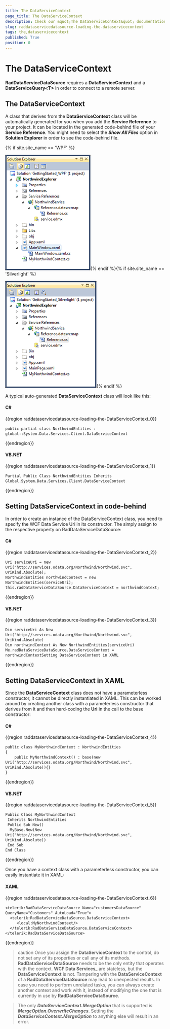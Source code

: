 ```yaml
---
title: The DataServiceContext
page_title: The DataServiceContext
description: Check our &quot;The DataServiceContext&quot; documentation article for the RadDataServiceDataSource {{ site.framework_name }} control.
slug: raddataservicedatasource-loading-the-dataservicecontext
tags: the,dataservicecontext
published: True
position: 0
---
```


# The DataServiceContext

__RadDataServiceDataSource__ requires a __DataServiceContext__ and a __DataServiceQuery&lt;T&gt;__ in order to connect to a remote server. 

## The DataServiceContext

A class that derives from the __DataServiceContext__ class will be automatically generated for you when you add the __Service Reference__ to your project. It can be located in the generated code-behind file of your __Service Reference__. You might need to select the ___Show All Files___ option in __Solution Explorer__ in order to see the code-behind file. 

{% if site.site_name == 'WPF' %}

![](images/RadDataServiceDataSource_GeneratedClientCode_WPF.png){% endif %}{% if site.site_name == 'Silverlight' %}

![](images/RadDataServiceDataSource_GeneratedClientCode_SL.png){% endif %}

A typical auto-generated __DataServiceContext__ class will look like this:

#### __C#__

{{region raddataservicedatasource-loading-the-DataServiceContext_0}}

	public partial class NorthwindEntities : global::System.Data.Services.Client.DataServiceContext
{{endregion}}

#### __VB.NET__

{{region raddataservicedatasource-loading-the-DataServiceContext_1}}

	Partial Public Class NorthwindEntities Inherits Global.System.Data.Services.Client.DataServiceContext
{{endregion}}

## Setting DataServiceContext in code-behind

In order to create an instance of the DataServiceContext class, you need to specify the WCF Data Service Uri in its constructor. The simply assign to the respective property on RadDataServiceDataSource:

#### __C#__

{{region raddataservicedatasource-loading-the-DataServiceContext_2}}

	Uri serviceUri = new Uri("http://services.odata.org/Northwind/Northwind.svc", UriKind.Absolute);
	NorthwindEntities northwindContext = new NorthwindEntities(serviceUri);
	this.radDataServiceDataSource.DataServiceContext = northwindContext;
{{endregion}}



#### __VB.NET__

{{region raddataservicedatasource-loading-the-DataServiceContext_3}}

	Dim serviceUri As New Uri("http://services.odata.org/Northwind/Northwind.svc", UriKind.Absolute)
	Dim northwindContext As New NorthwindEntities(serviceUri)
	Me.radDataServiceDataSource.DataServiceContext = northwindContextSetting DataServiceContext in XAML
{{endregion}}

## Setting DataServiceContext in XAML

Since the __DataServiceContext__ class does not have a parameterless constructor, it cannot be directly instantiated in XAML. This can be worked around by creating another class with a parameterless constructor that derives from it and then hard-coding the __Uri__ in the call to the base constructor:

#### __C#__

{{region raddataservicedatasource-loading-the-DataServiceContext_4}}

	public class MyNorthwindContext : NorthwindEntities
	{
	    public MyNorthwindContext() : base(new Uri("http://services.odata.org/Northwind/Northwind.svc", UriKind.Absolute)){}
	}
{{endregion}}

#### __VB.NET__

{{region raddataservicedatasource-loading-the-DataServiceContext_5}}

	Public Class MyNorthwindContext
	 Inherits NorthwindEntities
	 Public Sub New()
	  MyBase.New(New Uri("http://services.odata.org/Northwind/Northwind.svc", UriKind.Absolute))
	 End Sub
	End Class
{{endregion}}

Once you have a context class with a parameterless constructor, you can easily instantiate it in XAML:

#### __XAML__

{{region raddataservicedatasource-loading-the-DataServiceContext_6}}

	<telerik:RadDataServiceDataSource Name="customersDataSource" QueryName="Customers" AutoLoad="True">
	  <telerik:RadDataServiceDataSource.DataServiceContext>
	     <local:MyNorthwindContext/>
	  </telerik:RadDataServiceDataSource.DataServiceContext>
	</telerik:RadDataServiceDataSource>
{{endregion}}

>caution Once you assign the __DataServiceContext__ to the control, do not set any of its properties or call any of its methods. __RadDataServiceDataSource__ needs to be the only entity that operates with the context. __WCF Data Services___ are stateless, but the __DataServiceContext__ is not. Tampering with the __DataServiceContext__ of a __RadDataServiceDataSource__ may lead to unexpected results. In case you need to perform unrelated tasks, you can always create another context and work with it, instead of modifying the one that is currently in use by __RadDataServiceDataSource__.

>The only ___DataServiceContext.MergeOption___ that is supported is ___MergeOption.OverwriteChanges___. Setting the ___DataServiceContext.MergeOption___ to anything else will result in an error.